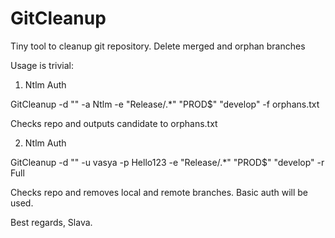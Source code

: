 # GitCleanup
Tiny tool to cleanup git repository. Delete merged and orphan branches

Usage is trivial:

1. Ntlm Auth

GitCleanup -d "<path to local repo>" -a Ntlm -e "Release/.*" "PROD$" "develop" -f orphans.txt    

Checks repo and outputs candidate to orphans.txt

2. Ntlm Auth

GitCleanup -d "<path to local repo>" -u vasya -p Hello123 -e "Release/.*" "PROD$" "develop" -r Full    

Checks repo and removes local and remote branches. Basic auth will be used.

Best regards,
Slava.
